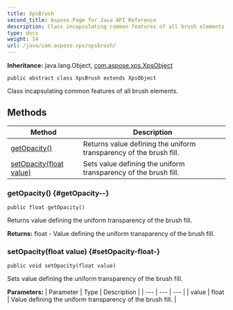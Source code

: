```yaml
---
title: XpsBrush
second_title: Aspose.Page for Java API Reference
description: Class incapsulating common features of all brush elements.
type: docs
weight: 14
url: /java/com.aspose.xps/xpsbrush/
---
```

**Inheritance:**
java.lang.Object, [com.aspose.xps.XpsObject](../../com.aspose.xps/xpsobject)
```
public abstract class XpsBrush extends XpsObject
```

Class incapsulating common features of all brush elements.
## Methods

| Method | Description |
| --- | --- |
| [getOpacity()](#getOpacity--) | Returns value defining the uniform transparency of the brush fill. |
| [setOpacity(float value)](#setOpacity-float-) | Sets value defining the uniform transparency of the brush fill. |
### getOpacity() {#getOpacity--}
```
public float getOpacity()
```


Returns value defining the uniform transparency of the brush fill.

**Returns:**
float - Value defining the uniform transparency of the brush fill.
### setOpacity(float value) {#setOpacity-float-}
```
public void setOpacity(float value)
```


Sets value defining the uniform transparency of the brush fill.

**Parameters:**
| Parameter | Type | Description |
| --- | --- | --- |
| value | float | Value defining the uniform transparency of the brush fill. |


